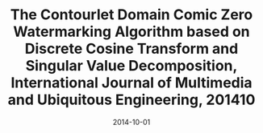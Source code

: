 ---
title : The Contourlet Domain Comic Zero Watermarking Algorithm based on Discrete Cosine Transform and Singular Value Decomposition, International Journal of Multimedia and Ubiquitous Engineering, 201410
doi : https://www.researchgate.net/profile/Jong-Weon-Kim/publication/285214421_The_Contourlet_Domain_Comic_Zero_Watermarking_Algorithm_based_on_Discrete_Cosine_Transform_and_Singular_Value_Decomposition/links/58ca72f1a6fdcc1d1fea30d6/The-Contourlet-Domain-Comic-Zero-Watermarking-Algorithm-based-on-Discrete-Cosine-Transform-and-Singular-Value-Decomposition.pdf
date: 2014-10-01
category: paper
---
